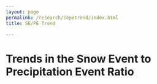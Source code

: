 ```yaml
---
layout: page
permalink: /research/sepetrend/index.html
title: SE/PE Trend

---
```


# Trends in the Snow Event to Precipitation Event Ratio

